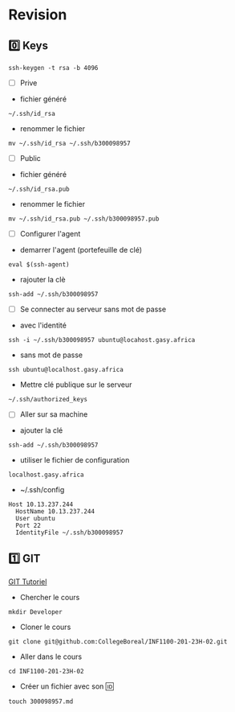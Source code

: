 # Revision

## :zero: Keys

```
ssh-keygen -t rsa -b 4096
```



- [ ] Prive

* fichier généré

```
~/.ssh/id_rsa
```

* renommer le fichier 

```
mv ~/.ssh/id_rsa ~/.ssh/b300098957
```

- [ ] Public

* fichier généré

```
~/.ssh/id_rsa.pub
```
* renommer le fichier 

```
mv ~/.ssh/id_rsa.pub ~/.ssh/b300098957.pub
```

- [ ] Configurer l'agent

* demarrer l'agent (portefeuille de clé)

```
eval $(ssh-agent)
```

* rajouter la clè

```
ssh-add ~/.ssh/b300098957
```




- [ ] Se connecter au serveur sans mot de passe

* avec l'identité

```
ssh -i ~/.ssh/b300098957 ubuntu@locahost.gasy.africa
```

* sans mot de passe

```
ssh ubuntu@localhost.gasy.africa
```

* Mettre clé publique sur le serveur

```
~/.ssh/authorized_keys
```





- [ ] Aller sur sa machine


* ajouter la clé

```
ssh-add ~/.ssh/b300098957
```

* utiliser le fichier de configuration

`localhost.gasy.africa`

* ~/.ssh/config

```
Host 10.13.237.244
  HostName 10.13.237.244
  User ubuntu
  Port 22
  IdentityFile ~/.ssh/b300098957
```


## :one: GIT


[GIT Tutoriel](https://github.com/CollegeBoreal/Tutoriels/tree/main/0.GIT)

* Chercher le cours

```
mkdir Developer
```

* Cloner le cours

```
git clone git@github.com:CollegeBoreal/INF1100-201-23H-02.git
```

* Aller dans le cours

```
cd INF1100-201-23H-02
```

* Créer un fichier avec son :id: 

```
touch 300098957.md
```



